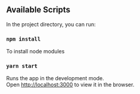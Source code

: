 ## Available Scripts
In the project directory, you can run:


### `npm install`
To install node modules


### `yarn start`
Runs the app in the development mode.<br>
Open [http://localhost:3000](http://localhost:3000) to view it in the browser.